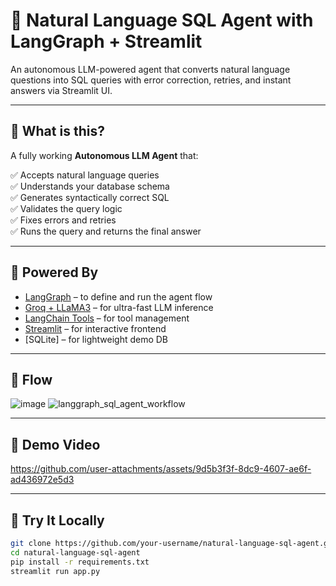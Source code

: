 # 🧠 Natural Language SQL Agent with LangGraph + Streamlit
An autonomous LLM-powered agent that converts natural language questions into SQL queries with error correction, retries, and instant answers via Streamlit UI.

---

## 📌 What is this?

A fully working **Autonomous LLM Agent** that:

✅ Accepts natural language queries  
✅ Understands your database schema  
✅ Generates syntactically correct SQL  
✅ Validates the query logic  
✅ Fixes errors and retries  
✅ Runs the query and returns the final answer

---

## 🧠 Powered By

- [LangGraph](https://github.com/langchain-ai/langgraph) – to define and run the agent flow
- [Groq + LLaMA3](https://groq.com) – for ultra-fast LLM inference
- [LangChain Tools](https://docs.langchain.com/docs/expression-language/tools/) – for tool management
- [Streamlit](https://streamlit.io) – for interactive frontend
- [SQLite] – for lightweight demo DB

---

## 📸 Flow

![image](https://github.com/user-attachments/assets/76e31c68-c0f4-46fa-b12b-5eb5b7639181)
![langgraph_sql_agent_workflow](https://github.com/user-attachments/assets/c12cc367-808a-46dd-8f03-e0b139ea5f3c)

---

## 📸 Demo Video


https://github.com/user-attachments/assets/9d5b3f3f-8dc9-4607-ae6f-ad436972e5d3


---

## 🚀 Try It Locally

```bash
git clone https://github.com/your-username/natural-language-sql-agent.git
cd natural-language-sql-agent
pip install -r requirements.txt
streamlit run app.py


